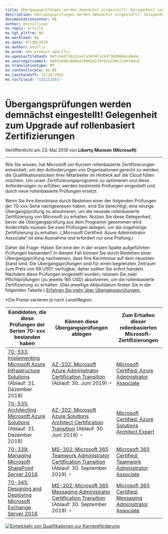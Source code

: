 ```yaml
---
title: Übergangsprüfungen werden demnächst eingestellt! Gelegenheit zum Upgrade auf rollenbasiert Zertifizierungen | Microsoft-Dokumentation
description: Übergangsprüfungen werden demnächst eingestellt! Gelegenheit zum Upgrade auf rollenbasiert Zertifizierungen
documentationcenter: NA
author: micsullivan
ms.topic: article
ms.tgt_pltfrm: NA
ms.workload: NA
ms.date: 07/30/2019
ms.author: msulliv
ms.prod: non-product-specific
ms.openlocfilehash: 0afcbe6719131a4fa50f4fa1b4f36d8860c40e8c
ms.sourcegitcommit: b69fd4d0c808e4780010278f0cb189c2246f8dc0
ms.translationtype: MT
ms.contentlocale: de-DE
ms.lasthandoff: 12/28/2021
ms.locfileid: "132111551"
---
```

# <a name="transition-exams-are-retiring-soon-don39t-miss-your-chance-to-upgrade-to-role-based-certifications"></a>Übergangsprüfungen werden demnächst eingestellt! Gelegenheit zum Upgrade auf rollenbasiert Zertifizierungen

Veröffentlicht am 23. Mai 2019 von **Liberty Munson (Microsoft)**

___

Wie Sie wissen, hat Microsoft vor Kurzem rollenbasierte Zertifizierungen entwickelt, um den Anforderungen von Organisationen gerecht zu werden, die Qualifikationslücken ihrer Mitarbeiter im Hinblick auf die Cloud füllen möchten. Um unser Zertifizierungsprogramm zu optimieren und diese Anforderungen zu erfüllen, werden bestimmte Prüfungen eingestellt und durch neue rollenbasierte Prüfungen ersetzt.

Wenn Sie Ihre Kenntnisse durch Bestehen einer der folgenden Prüfungen der 70-xxx-Serie nachgewiesen haben, sind Sie berechtigt, eine einzige Übergangsprüfung zu absolvieren, um die neueste rollenbasierte Zertifizierung von Microsoft zu erhalten. Nutzen Sie diese Gelegenheit, bevor die Übergangsprüfung aus dem Programm genommen wird. Andernfalls müssen Sie zwei Prüfungen ablegen, um die zugehörige Zertifizierung zu erhalten. („Microsoft Certified: Azure Administrator Associate“ ist eine Ausnahme und erfordert nur eine Prüfung.)

Daher die Frage: Haben Sie eine der in der ersten Spalte aufgeführten Prüfungen bestanden? In diesem Fall können Sie durch Bestehen einer Übergangsprüfung nachweisen, dass Ihre Kenntnisse auf dem neuesten Stand sind. Die Übergangsprüfungen sind für einen begrenzten Zeitraum zum Preis von 99 USD* verfügbar, daher sollten Sie sofort handeln. Nachdem diese Prüfungen eingestellt wurden, müssen Sie zwei Pflichtprüfungen (zu jeweils 165 USD) absolvieren, um die rollenbasierte Zertifizierung zu erhalten. (Das jeweilige Ablaufdatum finden Sie in der folgenden Tabelle.) [Erfahren Sie mehr über Übergangsprüfungen.](https://www.microsoft.com/learning/offers.aspx?intcmp=lexhpoffersmenubutton#specialoffers-transitionexams)

*Die Preise variieren je nach Land/Region.

| Kandidaten, die diese Prüfungen der Serien 70-xxx bestanden haben | Können diese Übergangsprüfungen ablegen | Zum Erhalten dieser rollenbasierten Microsoft-Zertifizierungen  |
| --- | --- | --- |
| [70-533: Implementing Microsoft Azure Infrastructure Solutions](https://www.microsoft.com/learning/exam-70-533.aspx) (Ablauf: 31. Dezember 2018) | [AZ-102: Microsoft Azure Administrator Certification Transition](https://www.microsoft.com/learning/exam-AZ-102.aspx) (Ablauf: 30. Juni 2019)<i style="font-size:inherit;font-style:italic;font-weight:inherit;height:10px;line-height:inherit;margin:3px 0px 0px 5px;padding:0px;position:absolute;vertical-align:baseline;width:20px;color:#d83b01;" title="Schließen Sie diese Prüfung vor dem Ablaufdatum ab, um sicherzustellen, dass sie auf Ihre Zertifizierung angerechnet wird. Nach dem Ablaufdatum finden Sie die Prüfungsanforderungen unter der entsprechenden Zertifizierung.">*</i> | [Microsoft Certified: Azure Administrator Associate](https://www.microsoft.com/learning/azure-administrator.aspx) |
| [70-535: Architecting Microsoft Azure Solutions](https://www.microsoft.com/learning/exam-70-535.aspx) (Ablauf: 31. Dezember 2018) | [AZ-302: Microsoft Azure Solutions Architect Certification Transition](https://www.microsoft.com/learning/exam-AZ-302.aspx) (Ablauf: 30. Juni 2019)<i style="font-size:inherit;font-style:italic;font-weight:inherit;height:10px;line-height:inherit;margin:3px 0px 0px 5px;padding:0px;position:absolute;vertical-align:baseline;width:20px;color:#d83b01;" title="Schließen Sie diese Prüfung vor dem Ablaufdatum ab, um sicherzustellen, dass sie auf Ihre Zertifizierung angerechnet wird. Nach dem Ablaufdatum finden Sie die Prüfungsanforderungen unter der entsprechenden Zertifizierung.">*</i> | [Microsoft Certified: Azure Solutions Architect Expert](https://www.microsoft.com/learning/azure-solutions-architect.aspx) |
| [70-339: Managing Microsoft SharePoint Server 2016](https://www.microsoft.com/learning/exam-70-339.aspx)  | [MS-302: Microsoft 365 Teamwork Administrator Certification Transition](https://www.microsoft.com/learning/exam-MS-302.aspx) (Ablauf: 30. September 2019)<i style="font-size:inherit;font-style:italic;font-weight:inherit;height:10px;line-height:inherit;margin:3px 0px 0px 5px;padding:0px;position:absolute;vertical-align:baseline;width:20px;color:#d83b01;" title="Schließen Sie diese Prüfung vor dem Ablaufdatum ab, um sicherzustellen, dass sie auf Ihre Zertifizierung angerechnet wird. Nach dem Ablaufdatum finden Sie die Prüfungsanforderungen unter der entsprechenden Zertifizierung.">*</i> | [Microsoft 365 Certified: Teamwork Administrator Associate ](https://www.microsoft.com/learning/m365-teamwork-administrator.aspx) |
| [70-345: Designing and Deploying Microsoft Exchange Server 2016](https://www.microsoft.com/learning/exam-70-345.aspx) | [MS-202: Microsoft 365 Messaging Administrator Certification Transition](https://www.microsoft.com/learning/exam-MS-202.aspx) (Ablauf: 30. September 2019)<i style="font-size:inherit;font-style:italic;font-weight:inherit;height:10px;line-height:inherit;margin:3px 0px 0px 5px;padding:0px;position:absolute;vertical-align:baseline;width:20px;color:#d83b01;" title="Schließen Sie diese Prüfung vor dem Ablaufdatum ab, um sicherzustellen, dass sie auf Ihre Zertifizierung angerechnet wird. Nach dem Ablaufdatum finden Sie die Prüfungsanforderungen unter der entsprechenden Zertifizierung.">*</i> | [Microsoft 365 Certified: Messaging Administrator Associate](https://www.microsoft.com/learning/m365-messaging-administrator.aspx) |

[![Entwickeln von Qualifikationen zur Karriereförderung](images/microsoft-certified-banner.png)](https://www.microsoft.com/learning/azure-training-certification.aspx?WT.icid=mva_bnr_lexawareness_usen_asi_rightrail_oct2017)
